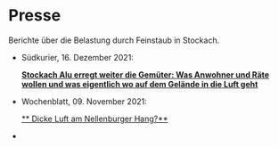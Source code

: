 # Presse

Berichte über die Belastung durch Feinstaub in Stockach.


* Südkurier, 16. Dezember 2021: 
  
  [**Stockach Alu erregt weiter die Gemüter: Was Anwohner und Räte wollen und was eigentlich wo auf dem Gelände in die Luft 
  geht**](https://www.suedkurier.de/region/kreis-konstanz/stockach/stockach-alu-erregt-weiter-die-gemueter-was-anwohner-und-raete-wollen-und-was-eigentlich-wo-auf-dem-gelaende-in-die-luft-geht;art372461,10996081)
* Wochenblatt, 09. November 2021:
  
  [** Dicke Luft am Nellenburger 
  Hang?**](https://www.wochenblatt.net/heute/nachrichten/article/dicke-luft-am-nellenburger-hang/)
* 

